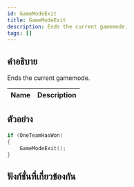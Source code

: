 ```yaml
---
id: GameModeExit
title: GameModeExit
description: Ends the current gamemode.
tags: []
---
```


## คำอธิบาย

Ends the current gamemode.

| Name | Description |
| ---- | ----------- |


## ตัวอย่าง

```c
if (OneTeamHasWon)
{
    GameModeExit();
}
```

## ฟังก์ชั่นที่เกี่ยวข้องกัน
